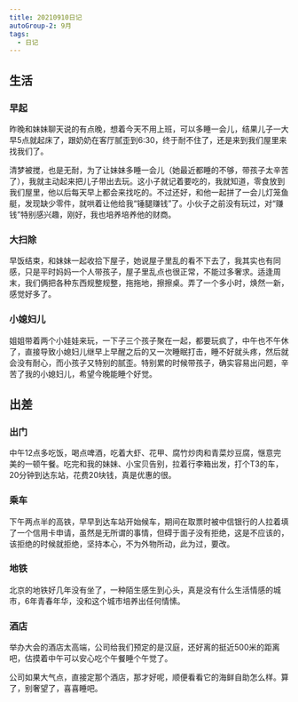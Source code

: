 ```yaml
---
title: 20210910日记
autoGroup-2: 9月
tags:
  - 日记
---
```

## 生活
### 早起
昨晚和妹妹聊天说的有点晚，想着今天不用上班，可以多睡一会儿，结果儿子一大早5点就起床了，跟奶奶在客厅腻歪到6:30，终于耐不住了，还是来到我们屋里来找我们了。

清梦被搅，也是无耐，为了让妹妹多睡一会儿（她最近都睡的不够，带孩子太辛苦了），我就主动起来把儿子带出去玩。这小子就记着要吃的，我就知道，零食放到我们屋里，他以后每天早上都会来找吃的。不过还好，和他一起拼了一会儿灯笼鱼艇，发现缺少零件，就哄着让他给我“锤腿赚钱”了。小伙子之前没有玩过，对“赚钱”特别感兴趣，刚好，我也培养培养他的财商。

### 大扫除
早饭结束，和妹妹一起收拾下屋子，她说屋子里乱的看不下去了，我其实也有同感，只是平时妈妈一个人带孩子，屋子里乱点也很正常，不能过多奢求。适逢周末，我们俩把各种东西规整规整，拖拖地，擦擦桌。弄了一个多小时，焕然一新，感觉好多了。

### 小媳妇儿
姐姐带着两个小娃娃来玩，一下子三个孩子聚在一起，都要玩疯了，中午也不午休了，直接导致小媳妇儿继早上早醒之后的又一次睡眠打击，睡不好就头疼，然后就会没有耐心，而小孩子又特别的腻歪。特别累的时候带孩子，确实容易出问题，辛苦了我的小媳妇儿，希望今晚能睡个好觉。

## 出差
### 出门
中午12点多吃饭，喝点啤酒，吃着大虾、花甲、腐竹炒肉和青菜炒豆腐，惬意完美的一顿午餐。吃完和我的妹妹、小宝贝告别，拉着行李箱出发，打个T3的车，20分钟到达东站，花费20块钱，真是优惠的很。
### 乘车
下午两点半的高铁，早早到达车站开始候车，期间在取票时被中信银行的人拉着填了一个信用卡申请，虽然是无所谓的事情，但碍于面子没有拒绝，这是不应该的，该拒绝的时候就拒绝，坚持本心，不为外物所动，此为过，要改。
### 地铁
北京的地铁好几年没有坐了，一种陌生感生到心头，真是没有什么生活情感的城市，6年青春年华，没和这个城市培养出任何情愫。
### 酒店
举办大会的酒店太高端，公司给我们预定的是汉庭，还好离的挺近500米的距离吧，估摸着中午可以安心吃个午餐睡个午觉了。

公司如果大气点，直接定那个酒店，那才好呢，顺便看看它的海鲜自助怎么样。算了，别奢望了，喜喜睡吧。




